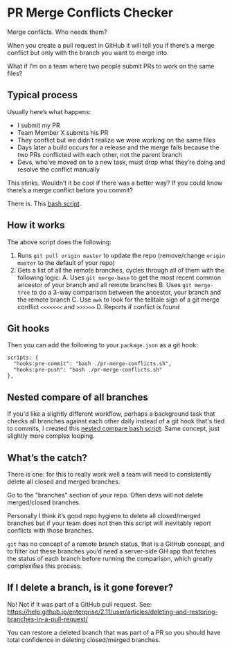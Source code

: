 # PR Merge Conflicts Checker

Merge conflicts. Who needs them?

When you create a pull request in GitHub it will tell you if there’s a merge conflict but only with the branch you want to merge into.

What if I’m on a team where two people submit PRs to work on the same files?

## Typical process

Usually here’s what happens:

- I submit my PR
- Team Member X submits his PR
- They conflict but we didn’t realize we were working on the same files
- Days later a build occurs for a release and the merge fails because the two PRs conflicted with each other, not the parent branch
- Devs, who’ve moved on to a new task, must drop what they’re doing and resolve the conflict manually

This stinks. Wouldn’t it be cool if there was a better way? If you could know there’s a merge conflict before you commit?

There is. This [bash script](./pr-merge-conflicts.sh).

## How it works

The above script does the following:

1. Runs `git pull origin master` to update the repo (remove/change `origin master` to the default of your repo)
1. Gets a list of all the remote branches, cycles through all of them with the following logic:
    A. Uses `git merge-base` to get the most recent common ancestor of your branch and all remote branches
    B. Uses `git merge-tree` to do a 3-way comparison between the ancestor, your branch and the remote branch
    C. Use `awk` to look for the telltale sign of a git merge conflict `<<<<<<<` and `>>>>>>`
    D. Reports if conflict is found


## Git hooks

Then you can add the following to your `package.json` as a git hook:

    scripts: {  
      "hooks:pre-commit": "bash ./pr-merge-conflicts.sh",
      "hooks:pre-push": "bash ./pr-merge-conflicts.sh"
    },

## Nested compare of all branches

If you'd like a slightly different workflow, perhaps a background task that checks all branches against each other daily instead of a git hook that's tied to commits, I created this [nested compare bash script](./nested-compare.sh). Same concept, just slightly more complex looping.

## What’s the catch?

There is one: for this to really work well a team will need to consistently delete all closed and merged branches.

Go to the "branches" section of your repo. Often devs will not delete merged/closed branches.

Personally I think it’s good repo hygiene to delete all closed/merged branches but if your team does not then this script will inevitably report conflicts with those branches.

`git` has no concept of a remote branch status, that is a GitHub concept, and to filter out these branches you’d need a server-side GH app that fetches the status of each branch before running the comparison, which greatly complexifies this process.


## If I delete a branch, is it gone forever?

No! Not if it was part of a GitHub pull request. See: https://help.github.jp/enterprise/2.11/user/articles/deleting-and-restoring-branches-in-a-pull-request/

You can restore a deleted branch that was part of a PR so you should have total confidence in deleting closed/merged branches.
